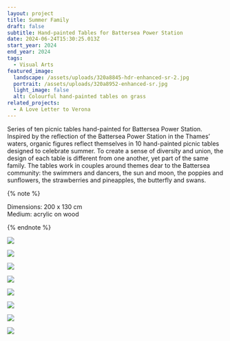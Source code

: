 ```yaml
---
layout: project
title: Summer Family
draft: false
subtitle: Hand-painted Tables for Battersea Power Station
date: 2024-06-24T15:30:25.013Z
start_year: 2024
end_year: 2024
tags:
  - Visual Arts
featured_image:
  landscape: /assets/uploads/320a8845-hdr-enhanced-sr-2.jpg
  portrait: /assets/uploads/320a8952-enhanced-sr.jpg
  light_image: false
  alt: Colourful hand-painted tables on grass
related_projects:
  - A Love Letter to Verona
---
```

S﻿eries of ten picnic tables hand-painted for Battersea Power Station. Inspired by the reflection of the Battersea Power Station in the Thames’ waters, organic figures reflect themselves in 10 hand-painted picnic tables designed to celebrate summer. To create a sense of diversity and union, the design of each table is different from one another, yet part of the same family. The tables work in couples around themes dear to the Battersea community: the swimmers and dancers, the sun and moon, the poppies and sunflowers, the strawberries and pineapples, the butterfly and swans.

{% note %}


Dimensions: 200 x 130 cm <br>
Medium: acrylic on wood


{% endnote %}

![](/assets/uploads/320a8596-hdr-enhanced-sr-web.jpg)

![](/assets/uploads/320a8923-enhanced-sr.jpg)

![](/assets/uploads/320a8880-enhanced-sr.jpg)

![](/assets/uploads/320a8891-enhanced-sr.jpg)

![](/assets/uploads/320a8886-edit-enhanced-sr.jpg)

![](/assets/uploads/320a8894-enhanced-sr.jpg)

![](/assets/uploads/320a8733-enhanced-sr-edit.jpg)

![](/assets/uploads/320a8952-enhanced-sr.jpg)